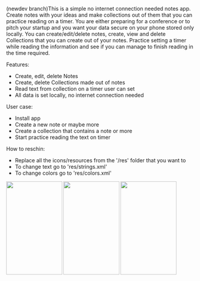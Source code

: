 (newdev branch)This is a simple no internet connection needed notes app. Create notes with your ideas and make collections out of them that you can practice reading on a timer. You are either preparing for a conference or to pitch your startup and you want your data secure on your phone stored only locally. You can create/edit/delete notes, create, view and delete Collections that you can create out of your notes. Practice setting a timer while reading the information and see if you can manage to finish reading in the time required.

Features:
* Create, edit, delete Notes
* Create, delete Collections made out of notes
* Read text from collection on a timer user can set
* All data is set locally, no internet connection needed

User case:
* Install app
* Create a new note or maybe more
* Create a collection that contains a note or more
* Start practice reading the text on timer

How to reschin:
* Replace all the icons/resources from the '/res' folder that you want to
* To change text go to 'res/strings.xml'
* To change colors go to 'res/colors.xml'

<a href="url"><img src="https://cloud.githubusercontent.com/assets/527144/23138706/8f24f330-f7b1-11e6-8db7-4237ac132f62.png" align="left" height="250" width="150" ></a>
<a href="url"><img src="https://cloud.githubusercontent.com/assets/527144/23138708/8f26f482-f7b1-11e6-97b3-31c8b90b166c.png" align="left" height="250" width="150" ></a>
<a href="url"><img src="https://cloud.githubusercontent.com/assets/527144/23138709/8f27242a-f7b1-11e6-83e3-2951e8431e2e.png" align="left" height="250" width="150" ></a>
